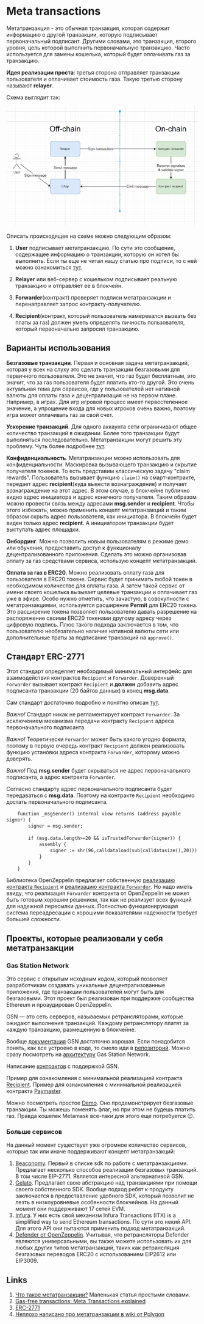 # Meta transactions

Метатранзакция - это обычная транзакция, которая содержит информацию о другой транзакции, которую подписывает первоначальный подписант. Другими словами, это транзакция, второго уровня, цель которой выполнить первоначальную транзакцию. Часто используется для замены кошелька, который будет оплачивать газ за транзакцию.

**Идея реализации проста**: третья сторона отправляет транзакции пользователя и оплачивает стоимость газа. Такую третью сторону называют **relayer**.

Схема выглядит так:

![](./images/common-scheme.png)

Описать происходящее на схеме можно следующим образом:

1. **User** подписывает метатранзакцию. По сути это сообщение, содержащее информацию о транзакции, которую он хотел бы выполнить. Если ты еще не читал нашу статью про подписи, то с ней можно ознакомиться [тут](../digital-signature-on-ethereum/README.md).

2. **Relayer** или веб-сервер с кошельком подписывает реальную транзакцию и отправляет ее в блокчейн.

3. **Forwarder**(контракт) проверяет подписи метатранзакции и перенаправляет запрос контракту-получателю.

4. **Recipient**(контракт, который пользователь намеревался вызвать без платы за газ) должен уметь определять личность пользователя, который первоначально запросил транзакцию.

## Варианты использования

**Безгазовые транзакции**.
Первая и основная задача метатранзакций, которая у всех на слуху это сделать транзакции безгазовыми для первичного пользователя. Это не значит, что газ будет бесплатным, это значит, что за газ пользователя будет платить кто-то другой. Это очень актуальная тема для сервисов, где у пользователей нет нативной валюты для оплаты газа и децентрализация не на первом плане. Например, в играх. Для игр игровой процесс имеет первостепенное значение, а упрощение входа для новых игроков очень важно, поэтому игра может оплачивать газ за свой счет.

**Ускорение транзакций**.
Для одного аккаунта сети ограничивают общее количество транзакций в ожидании. Более того транзакции будут выполняться последовательно. Метатранзакции могут решить эту проблему. Чуть более подробнее [тут](https://cryptor.net/tutorial/chto-takoe-retranslyator-tranzakciy-i-kak-rabotaet).

**Конфиденциальность**.
Метатранзакции можно использовать для конфиденциальности. Маскировка вызывающего транзакцию и скрытие получателя токенов. То есть представим классическую задачу "claim rewards". Пользователь вызывает функцию ```claim()``` на смарт-контракте, передает адрес **recipient**(куда вывести вознаграждение) и получает вознаграждение на этот адрес. В этом случае, в блокчейне публично видно адрес инициатора и адрес конечного получателя. Таким образом можно провести связь между адресами **msg.sender** и **recipient**. Чтобы этого избежать, можно применить концепт метатранзакций и таким образом скрыть адрес пользователя, как инициатора. В блокчейн будет виден только адрес **recipient**. А инициатором транзакции будет выступать адрес площадки.

**Онбординг**.
Можно позволить новым пользователям в режиме демо или обучения, предоставить доступ к функционалу децентрализованного приложения. Сделать это можно организовав оплату за газ средствами сервиса, использую концепт метатранзакций.

**Оплата за газ в ERC20**.
Можно реализовать оплату газа для пользователя в ERC20 токене. Сервис будет принимать любой токен в необходимом количестве для оплаты газа. А затем такой сервис от имени своего кошелька вызывает целевые транзакции и оплачивает газ уже в эфире. Особо нужно отметить, что зачастую, в совокупности с метатранзакциями, используется расширение **Permit** для ERC20 токена. Это расширение токена позволяет пользователю давать разрешение на распоряжение своими ERC20 токенами другому адресу через цифровую подпись. Плюс такого подхода заключается в том, что пользователю необязательно наличие нативной валюты сети или дополнительные траты за подписание транзакций на ```approve()```.

## Стандарт ERC-2771

Этот стандарт определяет необходимый минимальный интерфейс для взаимодействия контрактов ```Recipient``` и ```Forwarder```. Доверенный ```Forwarder``` вызывает контракт ```Recipient``` и **должен** добавить адрес подписанта транзакции (20 байтов данных) в конец **msg.data**.

Сам стандарт достаточно подробно и понятно описан [тут](https://eips.ethereum.org/EIPS/eip-2771).

_Важно!_ Стандарт никак не регламентирует контракт ```Forwarder```. За исключением механизма передачи контракту ```Recipient``` адреса первоначального подписанта.

_Важно!_ Теоретически ```Forwarder``` может быть какого угодно формата, поэтому в первую очередь контракт ```Recipient``` должен реализовать функцию установки адреса контракта ```Forwarder```, которому можно доверять.

_Важно!_ Под **msg.sender** будет скрываться не адрес первоначального подписанта, а адрес контракта ```Forwarder```.

Согласно стандарту адрес первоначального подписанта будет передаваться с **msg.data**. Поэтому на контракте ```Recipient``` необходимо достать первоначального подписанта.

```solidity
    function _msgSender() internal view returns (address payable signer) {
        signer = msg.sender;

        if (msg.data.length>=20 && isTrustedForwarder(signer)) {
            assembly {
                signer := shr(96,calldataload(sub(calldatasize(),20)))
            }
        }
    }
```

Библиотека OpenZeppelin предлагает собственную [реализацию контракта ```Recipient```](https://docs.openzeppelin.com/contracts/4.x/api/metatx#ERC2771Context) и [реализацию контракта ```Forwarder```](https://docs.openzeppelin.com/contracts/4.x/api/metatx#MinimalForwarder). Но надо иметь ввиду, что реализация ```Forwarder``` контракта от OpenZeppelin не может быть готовым хорошим решением, так как не реализует всех функций для надежной пересылки данных. Полностью функционирующая система переадресации с хорошими показателями надежности требует большей сложности.


## Проекты, которые реализовали у себя метатранзакции

### Gas Station Network

Это сервис с открытым исходным кодом, который позволяет разработчикам создавать уникальные децентрализованные приложения, где транзакции пользователей могут быть для безгазовыми. Этот проект был реализован при поддержке сообщества Ethereum и проаудирован OpenZeppelin.

GSN — это сеть серверов, называемых ретрансляторами, которые ожидают выполнения транзакций. Каждому ретранслятору платят за каждую транзакцию, размещенную в блокчейне.

Вообще [документация](https://docs.opengsn.org/) GSN достаточно хорошая. Если понадобится понять, как все устроено в коде, то смело иди в [репозиторий](https://github.com/opengsn/gsn). Можно сразу посмотреть на [архитектуру](https://docs.opengsn.org/#architecture) Gas Station Network.

Написание [контрактов](https://docs.opengsn.org/contracts/) с поддержкой GSN.

Пример для ознакомления с минимальной реализацией контракта [Recipient](./examples/src/Recipient.sol).
Пример для ознакомления с минимальной реализацией контракта [Paymaster](./examples/src/Paymaster.sol).

Можно посмотреть простое [Demo](https://ctf-react.opengsn.org/). Оно продемонстрирует безгазовые транзакции. Ты можешь поменять флаг, но при этом не будешь платить газ. Правда кошелек Metamask все-таки для этого еще потребуется 😉.

### Больше сервисов

На данный момент существует уже огромное количество сервисов, которые так или иначе поддерживают концепт метатранзакций:
1. [Beaconomy](https://docs.biconomy.io/products/enable-gasless-transactions). Первый в списке sdk по работе с метатранзакциями. Предлагает несколько способов реализации безгазовых транзакций. В том числе EIP-2771. Является интересной альтернативой GSN.
2. [Gelato](https://docs.gelato.network/developer-services/relay). Предлагает свою абстракцию над транзакциями при помощи своего собственного SDK. Вообще подход ребят к продукту заключается в предоставление удобного SDK, который позволит не лезть в низкоуровневые особенности блокчейнов. На данный момент они поддерживают 17 сетей EVM.
3. [Infura](https://docs.infura.io/infura/features/itx-transactions/itx-meta-transactions). У них есть свой механизм Infura Transactions (ITX) is a simplified way to send Ethereum transactions. По сути это некий API. Для этого API они пытаются применить подход метатранзакций.
4. [Defender от OpenZeppelin](https://docs.openzeppelin.com/defender/relay). Учитывая, что ретрансляторы Defender являются универсальными, вы также можете использовать их для любых других типов метатранзакций, таких как ретрансляция безгазовых переводов ERC20 с использованием EIP2612 или EIP3009.

## Links

1. [Что такое метатранзакции?](https://tgdratings.com/ru/glossary/metatransaction/) Маленькая статья простыми словами.
2. [Gas-free transactions: Meta Transactions explained](https://medium.com/coinmonks/gas-free-transactions-meta-transactions-explained-f829509a462d)
3. [ERC-2771](https://eips.ethereum.org/EIPS/eip-2771)
4. [Неплохо написано про метатранзакции в wiki от Polygon](https://wiki.polygon.technology/docs/develop/meta-transactions/meta-transactions/)

